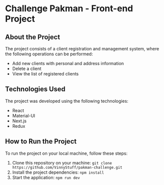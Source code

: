 Challenge Pakman - Front-end Project
===========


## About the Project
The project consists of a client registration and management system, where the following operations can be performed:
* Add new clients with personal and address information
* Delete a client
* View the list of registered clients

## Technologies Used
The project was developed using the following technologies:
* React
* Material-UI
* Next.js
* Redux

## How to Run the Project
To run the project on your local machine, follow these steps:

1. Clone this repository on your machine:
`git clone https://github.com/VinnyStuff/pakman-challenge.git`
2. Install the project dependencies:
`npm install`
3. Start the application:
`npm run dev`

